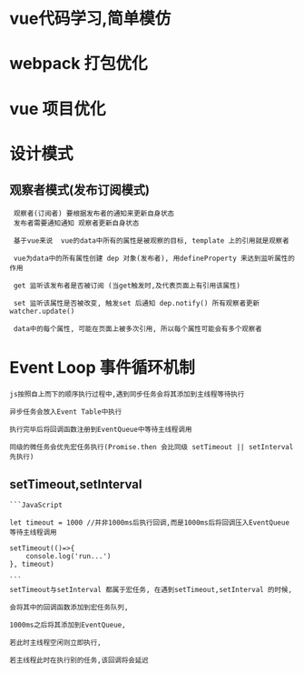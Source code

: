 

# vue代码学习,简单模仿




# webpack 打包优化



# vue 项目优化

 
   


# 设计模式
 ## 观察者模式(发布订阅模式)
 
```brash
 观察者(订阅者) 要根据发布者的通知来更新自身状态
 发布者需要通知通知 观察者更新自身状态
 
 基于vue来说  vue的data中所有的属性是被观察的目标, template 上的引用就是观察者

 vue为data中的所有属性创建 dep 对象(发布者), 用defineProperty 来达到监听属性的作用

 get 监听该发布者是否被订阅 (当get触发时,及代表页面上有引用该属性)

 set 监听该属性是否被改变, 触发set 后通知 dep.notify() 所有观察者更新 watcher.update()

 data中的每个属性, 可能在页面上被多次引用, 所以每个属性可能会有多个观察者
```


# Event Loop 事件循环机制

  ```barsh
  js按照自上而下的顺序执行过程中,遇到同步任务会将其添加到主线程等待执行

  异步任务会放入Event Table中执行

  执行完毕后将回调函数注册到EventQueue中等待主线程调用
  
  同级的微任务会优先宏任务执行(Promise.then 会比同级 setTimeout || setInterval 先执行)
  ```

 ## setTimeout,setInterval
   
    ```JavaScript
    
    let timeout = 1000 //并非1000ms后执行回调,而是1000ms后将回调压入EventQueue等待主线程调用
    
    setTimeout(()=>{
        console.log('run...')
    }, timeout)
    
    ```
    setTimeout与setInterval 都属于宏任务, 在遇到setTimeout,setInterval 的时候, 

    会将其中的回调函数添加到宏任务队列, 

    1000ms之后将其添加到EventQueue,

    若此时主线程空闲则立即执行,

    若主线程此时在执行别的任务,该回调将会延迟
    
    
